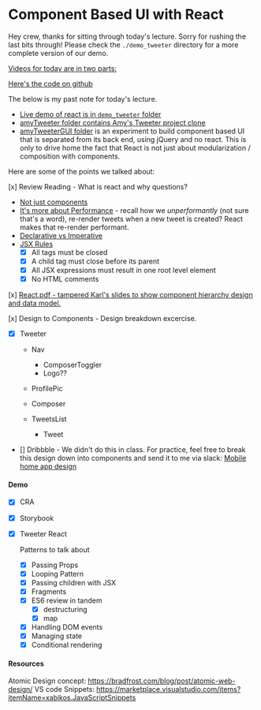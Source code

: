 Component Based UI with React
===

Hey crew, thanks for sitting through today's lecture. Sorry for rushing the last bits through! Please check the `./demo_tweeter` directory for a more complete version of our demo.

[Videos for today are in two parts:](https://zoom.us/rec/share/49AsMIDo_HhOT52Qq1GBS6R5IIfaaaa8hCUW-vUKzxwZGgkckKqW-FfHjvt2Chpv?startTime=1586795150000)

[Here's the code on github](https://github.com/hafbau/lecture_notes/tree/master/w7d1)

The below is my past note for today's lecture.

- [Live demo of react is in `demo_tweeter` folder](https://github.com/hafbau/lecture_notes/tree/master/w7d1/demo_tweeter)
- [amyTweeter folder contains Amy's Tweeter project clone](https://github.com/hafbau/lecture_notes/tree/master/w7d1/amyTweeter)
- [amyTweeterGUI folder](https://github.com/hafbau/lecture_notes/tree/master/w7d1/amyTweeterGUI) is an experiment to build component based UI that is separated from its back end, using jQuery and no react. This is only to drive home the fact that React is not just about modularization / composition with components.

Here are some of the points we talked about:

[x] Review Reading - What is react and why questions?

  - [Not just components](https://reactjs.org/docs/web-components.html)
  - [It's more about Performance](https://reactjs.org/docs/rendering-elements.html#react-only-updates-whats-necessary) - recall how we _unperformantly_ (not sure that's a word), re-render tweets when a new tweet is created? React makes that re-render performant.
  - [Declarative vs Imperative](https://web.compass.lighthouselabs.ca/days/w06e/activities/984)
  - [JSX Rules](https://web.compass.lighthouselabs.ca/days/w06e/activities/988)
    - [x] All tags must be closed
    - [x] A child tag must close before its parent
    - [x] All JSX expressions must result in one root level element
    - [x] No HTML comments

[x] [React.pdf - tampered Karl's slides to show component hierarchy design and data model.](https://github.com/hafbau/lecture_notes/tree/master/w7d1/react.pdf)

[x] Design to Components - Design breakdown excercise.
  - [x] Tweeter
    - Nav
      + ComposerToggler
      + Logo??

    - ProfilePic
    - Composer
    - TweetsList
      + Tweet
  - [] Dribbble - We didn't do this in class. For practice, feel free to break this design down into components and send it to me via slack: [Mobile home app design](https://dribbble.com/shots/8504649-Mobile-Digital-Home-03)

#### Demo

- [x] CRA
- [x] Storybook
- [x] Tweeter React
  
  Patterns to talk about

    - [x] Passing Props
    - [x] Looping Pattern
    - [x] Passing children with JSX
    - [x] Fragments
    - [x] ES6 review in tandem
        + [x] destructuring
        + [x] map
    - [x] Handling DOM events
    - [x] Managing state
    - [x] Conditional rendering

#### Resources

Atomic Design concept: https://bradfrost.com/blog/post/atomic-web-design/
VS code Snippets: https://marketplace.visualstudio.com/items?itemName=xabikos.JavaScriptSnippets
